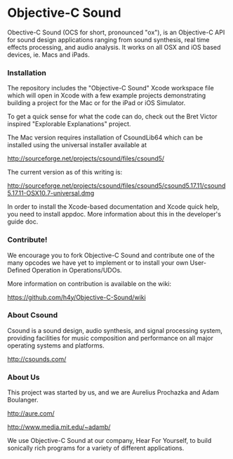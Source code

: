 Objective-C Sound
=================

Obective-C Sound (OCS for short, pronounced "ox"), is an Objective-C API 
for sound design applications ranging from sound synthesis, real time effects
processing, and audio analysis.  It works on all OSX and iOS based devices, 
ie. Macs and iPads.

### Installation

The repository includes the "Objective-C Sound" Xcode workspace file which will 
open in Xcode with a few example projects demonstrating building a project
for the Mac or for the iPad or iOS Simulator.  

To get a quick sense for what the code can do, check out the Bret Victor
inspired "Explorable Explanations" project.

The Mac version requires installation of CsoundLib64 which can be installed
using the universal installer available at

http://sourceforge.net/projects/csound/files/csound5/

The current version as of this writing is:

http://sourceforge.net/projects/csound/files/csound5/csound5.17.11/csound5.17.11-OSX10.7-universal.dmg

In order to install the Xcode-based documentation and Xcode quick help, you need 
to install appdoc.  More information about this in the developer's guide doc.

### Contribute!

We encourage you to fork Objective-C Sound and contribute one of the many 
opcodes we have yet to implement or to install your own User-Defined Operation
in Operations/UDOs.  

More information on contribution is available on the wiki:

https://github.com/h4y/Objective-C-Sound/wiki

### About Csound

Csound is a sound design, audio synthesis, and signal processing system, 
providing facilities for music composition and performance on all major 
operating systems and platforms.

http://csounds.com/

### About Us

This project was started by us, and we are Aurelius Prochazka and Adam Boulanger.  

http://aure.com/

http://www.media.mit.edu/~adamb/

We use Objective-C Sound at our company, Hear For Yourself, to build 
sonically rich programs for a variety of different applications.

